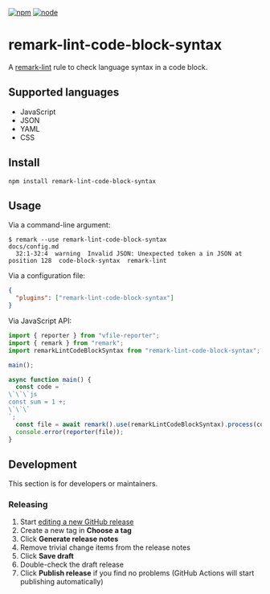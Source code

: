 [![npm](https://img.shields.io/npm/v/remark-lint-code-block-syntax?style=flat-square)](https://www.npmjs.com/package/remark-lint-code-block-syntax)
[![node](https://img.shields.io/node/v/remark-lint-code-block-syntax.svg?style=flat-square)](https://github.com/ybiquitous/remark-lint-code-block-syntax)

# remark-lint-code-block-syntax

A [remark-lint](https://github.com/remarkjs/remark-lint) rule to check language syntax in a code block.

## Supported languages

- JavaScript
- JSON
- YAML
- CSS

## Install

```shell
npm install remark-lint-code-block-syntax
```

## Usage

Via a command-line argument:

```sh-session
$ remark --use remark-lint-code-block-syntax
docs/config.md
  32:1-32:4  warning  Invalid JSON: Unexpected token a in JSON at position 128  code-block-syntax  remark-lint
```

Via a configuration file:

```json
{
  "plugins": ["remark-lint-code-block-syntax"]
}
```

Via JavaScript API:

```js
import { reporter } from "vfile-reporter";
import { remark } from "remark";
import remarkLintCodeBlockSyntax from "remark-lint-code-block-syntax";

main();

async function main() {
  const code = `
\`\`\`js
const sum = 1 +;
\`\`\`
`;
  const file = await remark().use(remarkLintCodeBlockSyntax).process(code);
  console.error(reporter(file));
}
```

## Development

This section is for developers or maintainers.

### Releasing

1. Start [editing a new GitHub release](https://github.com/ybiquitous/remark-lint-code-block-syntax/releases/new)
2. Create a new tag in **Choose a tag**
3. Click **Generate release notes**
4. Remove trivial change items from the release notes
5. Click **Save draft**
6. Double-check the draft release
7. Click **Publish release** if you find no problems (GitHub Actions will start publishing automatically)
